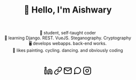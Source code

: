 <!--
**aishwary023/aishwary023** is a ✨ _special_ ✨ repository because its `README.md` (this file) appears on your GitHub profile.

Here are some ideas to get you started:

- 🔭 I’m currently working on ...
-  I’m currently learning ...
- 👯 I’m looking to collaborate on ...
- 🤔 I’m looking for help with ...
- 💬 Ask me about ...
- 📫 How to reach me: ...
- 😄 Pronouns: ...
- ⚡ Fun fact: ...
-->

<h1 align='center'>👋 Hello, I'm Aishwary</h1><br>

<p align='center'>
  💬  student, self-taught coder<br>
  🌱 learning Django. REST. VueJS. Steganography. Cryptography<br>
  🖥 develops webapps. back-end works.<br>
  🧩 likes  painting. cycling. dancing. and obviously coding<br>
</p>

<br>

<p align='center'>
<a href="https://www.linkedin.com/in/aishwary-saxena/" target="_blank" title="LinkedIn"><img height="28"  src="https://raw.githubusercontent.com/feathericons/feather/master/icons/linkedin.svg"></a>
  <a href="https://www.aishwary023.github.io/" target="_blank" title="Website"><img height="28" src="https://raw.githubusercontent.com/feathericons/feather/master/icons/link.svg"></i></a>
<a href="mailto:aishwary.saxena.min19@itbhu.ac.in" target="_blank" title="Gmail"><img  height="28" src="https://raw.githubusercontent.com/feathericons/feather/master/icons/mail.svg"></a>
<a href="https://wa.me/918299329212" target="_blank" title="Whatsapp"><img  height="28" src="https://raw.githubusercontent.com/feathericons/feather/master/icons/message-circle.svg"></a>
<a href="https://www.instagram.com/ai.shwary/" target="_blank" title="Instagram"><img height="28" src="https://raw.githubusercontent.com/feathericons/feather/master/icons/instagram.svg"></i></a>
</p>
